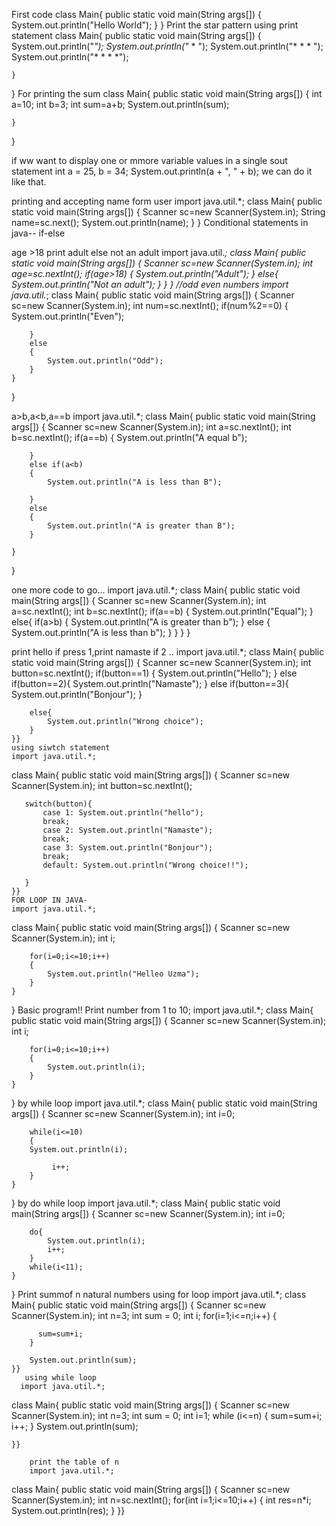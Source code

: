 First code
class Main{
    public static void main(String args[])
    {
        System.out.println("Hello World");
    }
}
Print the star pattern using print statement
class Main{
    public static void main(String args[])
    {
        System.out.println("*");
        System.out.println("* * ");
        System.out.println("* * * ");
        System.out.println("* * * *");

    }
}
For printing the sum
class Main{
    public static void main(String args[])
    {
       int a=10;
       int b=3;
       int sum=a+b;
       System.out.println(sum);

    }
}

if ww want to display one or mmore variable values in a single sout statement 
int a = 25, b = 34;
        System.out.println(a + ", " + b);
    we can do it like that.

printing and accepting name form user
import java.util.*;
class Main{
    public static void main(String args[])
    {
       Scanner sc=new Scanner(System.in);
       String name=sc.next();
       System.out.println(name);
    }
}
Conditional statements in java--
if-else

age >18 print adult else not an adult
import java.util.*;
class Main{
    public static void main(String args[]) {
    Scanner sc=new Scanner(System.in);
    int age=sc.nextInt();
    if(age>18)
    {
        System.out.println("Adult");
    }
    else{
        System.out.println("Not an adult");
    }
}
}
//odd even numbers
import java.util.*;
class Main{
    public static void main(String args[])
    {
        Scanner sc=new Scanner(System.in);
        int num=sc.nextInt();
        if(num%2==0)
        {
            System.out.println("Even");
            
        }
        else
        {
            System.out.println("Odd");
        }
    }
}

a>b,a<b,a==b
import java.util.*;
class Main{
    public static void main(String args[])
    {
        Scanner sc=new Scanner(System.in);
        int a=sc.nextInt();
        int b=sc.nextInt();
        if(a==b)
        {
            System.out.println("A equal  b");
            
        }
        else if(a<b)
        {
            System.out.println("A is less than B");
            
        }
        else
        {
            System.out.println("A is greater than B");
        }
        
    }
}

one more code to go...
import java.util.*;
class Main{
    public static void main(String args[])
    {
        Scanner sc=new Scanner(System.in);
        int a=sc.nextInt();
        int b=sc.nextInt();
        if(a==b)
        {
            System.out.println("Equal");
        }
        else{
            if(a>b)
            {
                System.out.println("A is greater than b");
            }
            else
            {
                System.out.println("A is less than b");
            }
        }
    }
}


print hello if press 1,print namaste if 2 ..
import java.util.*;
class Main{
    public static void main(String args[])
    {
        Scanner sc=new Scanner(System.in);
        int button=sc.nextInt();
        if(button==1)
        {
            System.out.println("Hello");
        }
        else if(button==2){
            System.out.println("Namaste");
        }
         else if(button==3){
            System.out.println("Bonjour");
        }
        
        else{
            System.out.println("Wrong choice");
        }
    }}
    using siwtch statement
    import java.util.*;
class Main{
    public static void main(String args[])
    {
        Scanner sc=new Scanner(System.in);
        int button=sc.nextInt();
        
       switch(button){
           case 1: System.out.println("hello");
           break;
           case 2: System.out.println("Namaste");
           break;
           case 3: System.out.println("Bonjour");
           break;
           default: System.out.println("Wrong choice!!");
          
       }
    }}
    FOR LOOP IN JAVA-
    import java.util.*;
class Main{
    public static void main(String args[])
    {
        Scanner sc=new Scanner(System.in);
        int i;
        
        for(i=0;i<=10;i++)
        {
            System.out.println("Helleo Uzma");
        }
    }
}
Basic program!!
Print number from 1 to 10;
import java.util.*;
class Main{
    public static void main(String args[])
    {
        Scanner sc=new Scanner(System.in);
        int i;
        
        for(i=0;i<=10;i++)
        {
            System.out.println(i);
        }
    }
}
     by while loop
     import java.util.*;
class Main{
    public static void main(String args[])
    {
        Scanner sc=new Scanner(System.in);
        int i=0;
        
        while(i<=10)
        {
        System.out.println(i);
        
             i++;
        }
    }
}
by do while loop
import java.util.*;
class Main{
    public static void main(String args[])
    {
        Scanner sc=new Scanner(System.in);
        int i=0;
        
        do{
            System.out.println(i);
            i++;
        }
        while(i<11);
    }
}
Print summof n natural numbers using for loop
import java.util.*;
class Main{
    public static void main(String args[])
    {
        Scanner sc=new Scanner(System.in);
        int n=3;
        int sum = 0; 
        int i;
        for(i=1;i<=n;i++)
        {
           
          sum=sum+i;
        }
        
        System.out.println(sum);
    }}
       using while loop 
      import java.util.*;
class Main{
    public static void main(String args[])
    {
        Scanner sc=new Scanner(System.in);
        int n=3;
        int sum = 0; 
        int i=1;
        while (i<=n) 
        {
        sum=sum+i;
         i++; }
        System.out.println(sum);
       
        
    }}

        print the table of n 
        import java.util.*;
class Main{
    public static void main(String args[])
    {
        Scanner sc=new Scanner(System.in);
      int n=sc.nextInt();
      for(int i=1;i<=10;i++)
      {
          int res=n*i;
          System.out.println(res);
      }
    }}
    
